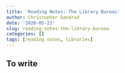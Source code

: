 ```yaml
---
title: 'Reading Notes: The Library Bureau'
author: Christopher Gandrud
date: '2020-05-23'
slug: reading-notes-the-library-bureau
categories: []
tags: [reading notes, libraries]
---
```


## To write
